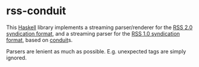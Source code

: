# rss-conduit

This [Haskell][hsk] library implements a streaming parser/renderer for the [RSS 2.0 syndication format][rss], and a streaming parser for the [RSS 1.0 syndication format][rss1], based on [conduit][cdt]s.

Parsers are lenient as much as possible. E.g. unexpected tags are simply ignored.


[rss]: http://cyber.law.harvard.edu/rss/rss.html
[rss1]: http://web.resource.org/rss/1.0/spec
[cdt]: https://hackage.haskell.org/package/conduit
[hsk]: https://haskell.org
